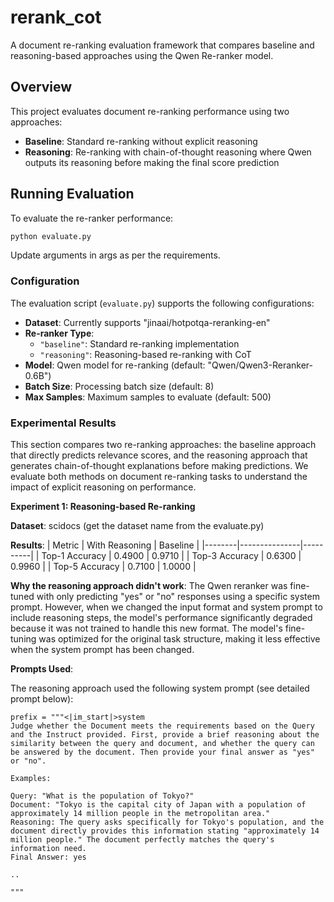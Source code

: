 # rerank_cot

A document re-ranking evaluation framework that compares baseline and reasoning-based approaches using the Qwen Re-ranker model.

## Overview

This project evaluates document re-ranking performance using two approaches:
- **Baseline**: Standard re-ranking without explicit reasoning
- **Reasoning**: Re-ranking with chain-of-thought reasoning where Qwen outputs its reasoning before making the final score prediction

## Running Evaluation

To evaluate the re-ranker performance:

```bash
python evaluate.py
```

Update arguments in args as per the requirements.

### Configuration

The evaluation script (`evaluate.py`) supports the following configurations:

- **Dataset**: Currently supports "jinaai/hotpotqa-reranking-en"
- **Re-ranker Type**: 
  - `"baseline"`: Standard re-ranking implementation
  - `"reasoning"`: Reasoning-based re-ranking with CoT
- **Model**: Qwen model for re-ranking (default: "Qwen/Qwen3-Reranker-0.6B")
- **Batch Size**: Processing batch size (default: 8)
- **Max Samples**: Maximum samples to evaluate (default: 500)

### Experimental Results

This section compares two re-ranking approaches: the baseline approach that directly predicts relevance scores, and the reasoning approach that generates chain-of-thought explanations before making predictions. We evaluate both methods on document re-ranking tasks to understand the impact of explicit reasoning on performance.

**Experiment 1: Reasoning-based Re-ranking**

**Dataset**: scidocs (get the dataset name from the evaluate.py)

**Results**:
| Metric | With Reasoning | Baseline |
|--------|---------------|----------|
| Top-1 Accuracy | 0.4900 | 0.9710 |
| Top-3 Accuracy | 0.6300 | 0.9960 |
| Top-5 Accuracy | 0.7100 | 1.0000 |

**Why the reasoning approach didn't work**: The Qwen reranker was fine-tuned with only predicting "yes" or "no" responses using a specific system prompt. However, when we changed the input format and system prompt to include reasoning steps, the model's performance significantly degraded because it was not trained to handle this new format. The model's fine-tuning was optimized for the original task structure, making it less effective when the system prompt has been changed. 

**Prompts Used**:

The reasoning approach used the following system prompt (see detailed prompt below):

```
prefix = """<|im_start|>system
Judge whether the Document meets the requirements based on the Query and the Instruct provided. First, provide a brief reasoning about the similarity between the query and document, and whether the query can be answered by the document. Then provide your final answer as "yes" or "no".

Examples:

Query: "What is the population of Tokyo?"
Document: "Tokyo is the capital city of Japan with a population of approximately 14 million people in the metropolitan area."
Reasoning: The query asks specifically for Tokyo's population, and the document directly provides this information stating "approximately 14 million people." The document perfectly matches the query's information need.
Final Answer: yes

..

"""
```

